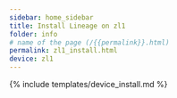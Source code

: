 ```yaml
---
sidebar: home_sidebar
title: Install Lineage on zl1
folder: info
# name of the page (/{{permalink}}.html)
permalink: zl1_install.html
device: zl1
---
```

{% include templates/device_install.md %}
